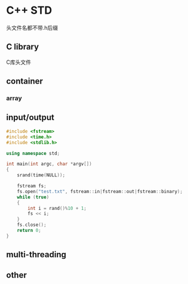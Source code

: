 # C++ STD
头文件名都不带.h后缀

## C library
C库头文件

## container
### array

## input/output
```cpp
#include <fstream>
#include <time.h>
#include <stdlib.h>

using namespace std;

int main(int argc, char *argv[])
{
	srand(time(NULL));

	fstream fs;
	fs.open("test.txt", fstream::in|fstream::out|fstream::binary);
	while (true)
	{
		int i = rand()%10 + 1;
		fs << i;
	}
	fs.close();
	return 0;
}
```

## multi-threading

## other